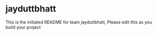 # jayduttbhatt
This is the initiated README for team jayduttbhatt, Please edit this as you build your project
